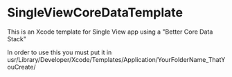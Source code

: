 # SingleViewCoreDataTemplate
This is an Xcode template for Single View app using a "Better Core Data Stack"

In order to use this you must put it in usr/Library/Developer/Xcode/Templates/Application/YourFolderName_ThatYouCreate/


